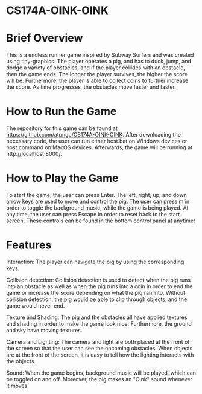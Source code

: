# CS174A-OINK-OINK

# Brief Overview

This is a endless runner game inspired by Subway Surfers and was created using tiny-graphics.
The player operates a pig, and has to duck, jump, and dodge a variety of obstacles, and if the player
collides with an obstacle, then the game ends. The longer the player survives, the higher the score will be. 
Furthermore, the player is able to collect coins to further increase the score. 
As time progresses, the obstacles move faster and faster.

# How to Run the Game

The repository for this game can be found at https://github.com/atpngo/CS174A-OINK-OINK.
After downloading the necessary code, the user can run either host.bat on Windows devices
or host.command on MacOS devices. Afterwards, the game will be running at http://localhost:8000/.

# How to Play the Game

To start the game, the user can press Enter.
The left, right, up, and down arrow keys are used to move and control the pig.
The user can press m in order to toggle the background music, while the game is being played.
At any time, the user can press Escape in order to reset back to the start screen.
These controls can be found in the bottom control panel at anytime!

# Features

Interaction: The player can navigate the pig by using the corresponding keys.

Collision detection: Collision detection is used to detect when the pig runs into an obstacle
as well as when the pig runs into a coin in order to end the game or increase the score depending on what
the pig ran into. Without collision detection, the pig would be able to clip through objects, and the game
would never end.

Texture and Shading: The pig and the obstacles all have applied textures and shading in order to make the 
game look nice. Furthermore, the ground and sky have moving textures.

Camera and Lighting: The camera and light are both placed at the front of the screen so that the user can
see the oncoming obstacles. When objects are at the front of the screen, it is easy to tell how the lighting
interacts with the objects. 

Sound: When the game begins, background music will be played, which can be toggled on and off. Moreover, the pig
makes an "Oink" sound whenever it moves.